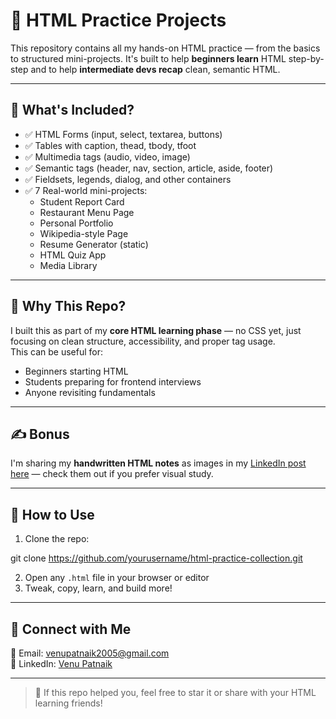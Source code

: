 # 📁 HTML Practice Projects

This repository contains all my hands-on HTML practice — from the basics to structured mini-projects. It's built to help **beginners learn** HTML step-by-step and to help **intermediate devs recap** clean, semantic HTML.

---

## 📌 What's Included?

- ✅ HTML Forms (input, select, textarea, buttons)
- ✅ Tables with caption, thead, tbody, tfoot
- ✅ Multimedia tags (audio, video, image)
- ✅ Semantic tags (header, nav, section, article, aside, footer)
- ✅ Fieldsets, legends, dialog, and other containers
- ✅ 7 Real-world mini-projects:
  - Student Report Card
  - Restaurant Menu Page
  - Personal Portfolio
  - Wikipedia-style Page
  - Resume Generator (static)
  - HTML Quiz App
  - Media Library

---

## 🧠 Why This Repo?

I built this as part of my **core HTML learning phase** — no CSS yet, just focusing on clean structure, accessibility, and proper tag usage.  
This can be useful for:
- Beginners starting HTML
- Students preparing for frontend interviews
- Anyone revisiting fundamentals

---

## ✍️ Bonus

I'm sharing my **handwritten HTML notes** as images in my [LinkedIn post here](#) — check them out if you prefer visual study.

---

## 🚀 How to Use

1. Clone the repo:

git clone https://github.com/yourusername/html-practice-collection.git

2. Open any `.html` file in your browser or editor
3. Tweak, copy, learn, and build more!

---

## 🔗 Connect with Me

 📧 Email: venupatnaik2005@gmail.com  
 💼 LinkedIn: [Venu Patnaik](https://www.linkedin.com/in/venu-patnaik-151af/)

---

> 🌟 If this repo helped you, feel free to star it or share with your HTML learning friends!